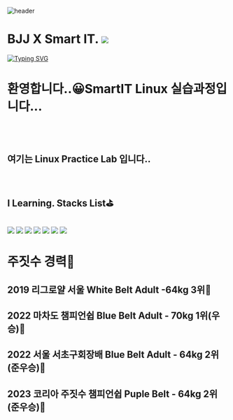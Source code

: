 
![header](https://capsule-render.vercel.app/api?type=Cylinder&text=BjjPlayer)
# BJJ X Smart IT. <a href="https://hits.seeyoufarm.com"><img src="https://hits.seeyoufarm.com/api/count/incr/badge.svg?url=https%3A%2F%2Fgithub.com%2Fmsbae0514%2Fmsbae.bjj%2Fhit-counter&count_bg=%2379C83D&title_bg=%23555555&icon=&icon_color=%23E7E7E7&title=hits&edge_flat=false"/></a>
<a href="https://git.io/typing-svg"><img src="https://readme-typing-svg.demolab.com?font=Fira+Code&pause=1000&random=false&width=435&lines=%EC%95%88%EB%85%95%ED%95%98%EC%84%B8%EC%9A%94+%EC%8A%A4%EB%A7%88%ED%8A%B8IT%ED%95%99%EB%B6%80%EC%97%90%EC%84%9C+%EA%B3%B5%EB%B6%80%ED%95%98%EB%A9%B4%EC%84%9C...;%EC%A3%BC%EC%A7%93%EC%88%98+12%EB%85%84%EC%B0%A8+%ED%8D%BC%ED%94%8C%EB%B2%A8%ED%8A%B8+%EC%9E%85%EB%8B%88%EB%8B%A4." alt="Typing SVG" /></a>
  ## <h1>환영합니다..😀SmartIT Linux 실습과정입니다... <h1>
  
<p>
</p>
<br />
<h2>여기는 Linux Practice Lab 입니다..</h2>
<br />
<h2>I Learning. Stacks List⛳</h2>
<br/>
<img src="https://img.shields.io/badge/github-181717?style=for-the-badge&logo=github&logoColor=white">
<img src="https://img.shields.io/badge/MySQL-4479A1?style=for-the-badge&logo=MySQL&logoColor=white">
<img src="https://img.shields.io/badge/HTML5-E34F26?style=for-the-badge&logo=html5&logoColor=white">
<img src="https://img.shields.io/badge/C-00599C?style=for-the-badge&logo=c&logoColor=white">
<img src="https://img.shields.io/badge/C++-00599C?style=for-the-badge&logo=c%2B%2B&logoColor=white">
<img src="https://img.shields.io/badge/Python-3776AB?style=for-the-badge&logo=python&logoColor=white">
<img src="https://img.shields.io/badge/JAVA-007396?style=for-the-badge&logo=java&logoColor=white">

<h2>
  
# 주짓수 경력🏅
## 2019 리그로얄 서울 White Belt Adult -64kg 3위🥉
## 2022 마차도 챔피언쉽 Blue Belt Adult - 70kg 1위(우승)🥇
## 2022 서울 서초구회장배 Blue Belt Adult - 64kg 2위(준우승)🥈
## 2023 코리아 주짓수 챔피언쉽 Puple Belt - 64kg 2위(준우승)🥈
</h2>
  
  
